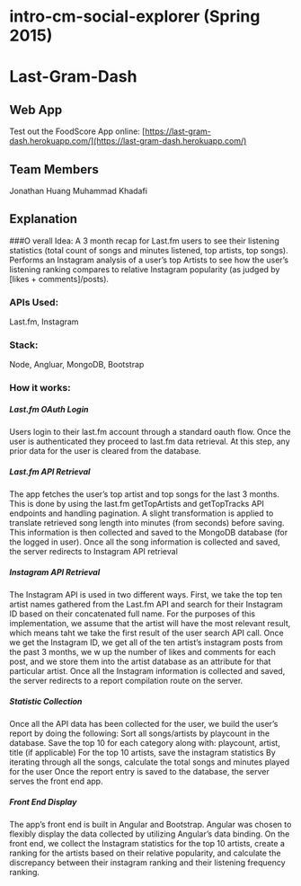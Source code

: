 # intro-cm-social-explorer (Spring 2015)
# Last-Gram-Dash

## Web App
Test out the FoodScore App online: [https://last-gram-dash.herokuapp.com/](https://last-gram-dash.herokuapp.com/)

## Team Members
Jonathan Huang
Muhammad Khadafi

## Explanation
###O verall Idea:
A 3 month recap for Last.fm users to see their listening statistics (total count of songs and minutes listened, top artists, top songs). Performs an Instagram analysis of a user’s top Artists to see how the user’s listening ranking compares to relative Instagram popularity (as judged by [likes + comments]/posts).

### APIs Used:
Last.fm, Instagram

### Stack:
Node, Angluar, MongoDB, Bootstrap

### How it works:
##### Last.fm OAuth Login
Users login to their last.fm account through a standard oauth flow. Once the user is authenticated they proceed to last.fm data retrieval. At this step, any prior data for the user is cleared from the database.

##### Last.fm API Retrieval
The app fetches the user’s top artist and top songs for the last 3 months. This is done by using the last.fm getTopArtists and getTopTracks API endpoints and handling pagination. A slight transformation is applied to translate retrieved song length into minutes (from seconds) before saving. This information is then collected and saved to the MongoDB database (for the logged in user). Once all the song information is collected and saved, the server redirects to Instagram API retrieval

##### Instagram API Retrieval
The Instagram API is used in two different ways. First, we take the top ten artist names gathered from the Last.fm API and search for their Instagram ID based on their concatenated full name. For the purposes of this implementation, we assume that the artist will have the most relevant result, which means taht we take the first result of the user search API call. Once we get the Instagram ID, we get all of the ten artist’s instagram posts from the past 3 months, we w up the number of likes and comments for each post, and we store them into the artist database as an attribute for that particular artist. Once all the Instagram information is collected and saved, the server redirects to a report compilation route on the server.

##### Statistic Collection
Once all the API data has been collected for the user, we build the user’s report by doing the following:
Sort all songs/artists by playcount in the database. Save the top 10 for each category along with: playcount, artist, title (if applicable)
For the top 10 artists, save the instagram statistics
By iterating through all the songs, calculate the total songs and minutes played for the user
Once the report entry is saved to the database, the server serves the front end app.

##### Front End Display
The app’s front end is built in Angular and Bootstrap. Angular was chosen to flexibly display the data collected by utilizing Angular’s data binding. On the front end, we collect the Instagram statistics for the top 10 artists, create a ranking for the artists based on their relative popularity, and calculate the discrepancy between their instagram ranking and their listening frequency ranking.
